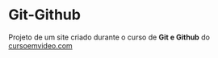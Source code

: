 # Git-Github
 Projeto de um site criado durante o curso de **Git e Github** do [cursoemvideo.com](https://www.cursoemvideo.com/)
